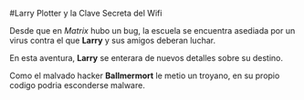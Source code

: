 
#Larry Plotter y la Clave Secreta del Wifi

Desde que en *Matrix* hubo un bug, la escuela se encuentra asediada por un virus
contra el que **Larry** y sus amigos deberan luchar.

En esta aventura, **Larry** se enterara de nuevos detalles sobre su destino.

Como el malvado hacker **Ballmermort** le metio un troyano,
en su propio codigo podria esconderse malware.
